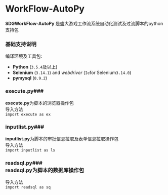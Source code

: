 ﻿# WorkFlow-AutoPy
**SDGWorkFlow-AutoPy** 是盛大游戏工作流系统自动化测试及过流脚本的python支持包
### 基础支持说明 ###
编译环境及工具包:

- **Python** (`3.5.4`及以上) 
- **Selenium** (`3.14.1`) and *webdriver* (`Ie`for Selenium`3.14.0`)
- **pymysql** (`0.9.2`)




### execute.py### <br>
**execute.py**为脚本的浏览器操作包<br>
导入方法<br>
`import execute as ex `

### inputlist.py### <br>
**inputlist.py**为脚本的审批信息拉取及表单信息拉取操作包<br>
导入方法<br>
`import inputlist as ls `

### readsql.py### <br>**readsql.py**为脚本的数据库操作包<br>
导入方法<br>
`import readsql as sq`
